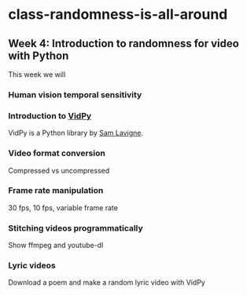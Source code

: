 # class-randomness-is-all-around

## Week 4:  Introduction to randomness for video with Python

This week we will

### Human vision temporal sensitivity

### Introduction to [VidPy](https://antiboredom.github.io/vidpy/)

VidPy is a Python library by [Sam Lavigne](http://lav.io/).

### Video format conversion

Compressed vs uncompressed

### Frame rate manipulation

30 fps, 10 fps, variable frame rate

### Stitching videos programmatically

Show ffmpeg and youtube-dl

### Lyric videos

Download a poem and make a random lyric video with VidPy
